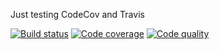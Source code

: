 Just testing CodeCov and Travis

[![Build status](https://api.travis-ci.org/eko3alpha/travis-broken-example.svg?branch=master)](https://travis-ci.org/eko3alpha/travis-broken-example)
[![Code coverage](http://img.shields.io/codecov/c/github/eko3alpha/travis-broken-example/master.svg)](https://codecov.io/gh/eko3alpha/travis-broken-example)
[![Code quality](http://img.shields.io/scrutinizer/g/eko3alpha/travis-broken-example.svg)](https://scrutinizer-ci.com/g/eko3alpha/travis-broken-example)